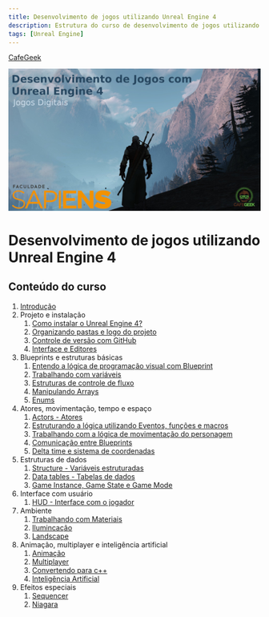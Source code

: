 ```yaml
---
title: Desenvolvimento de jogos utilizando Unreal Engine 4
description: Estrutura do curso de desenvolvimento de jogos utilizando Unreal Engine 4
tags: [Unreal Engine]
---
```


[CafeGeek](https://myerco.github.io/CafeGeek)

![introducao desenvolvimento jogos ue4](imagens/introducao_desenvolvimento_jogos_ue4.jpg)

# Desenvolvimento de jogos utilizando Unreal Engine 4

## Conteúdo do curso
<a name="1"></a>
1. [Introdução](introducao_ue4_blueprint.html)
1. Projeto e instalação
    1. [Como instalar o Unreal Engine 4?](https://myerco.github.io/CafeGeek/ue4_blueprint/como_instalar_o_unreal_engine.html)
    1. [Organizando pastas e logo do projeto](https://myerco.github.io/CafeGeek/ue4_blueprint/organizando_pastas_e_logo.html)
    1. [Controle de versão com GitHub](https://myerco.github.io/CafeGeek/ue4_blueprint/controle_de_versao_github.html)
    1. [Interface e Editores](ue4_blueprint/interface.html)  
1. Blueprints e estruturas básicas
    1. [Entendo a lógica de programação visual com Blueprint](https://myerco.github.io/CafeGeek/ue4_blueprint/entendo_blueprint.html)
    1. [Trabalhando com variáveis](https://myerco.github.io/CafeGeek/ue4_blueprint/trabalhando_com_variaveis.html)  
    1. [Estruturas de controle de fluxo](https://myerco.github.io/CafeGeek/ue4_blueprint/estruturas_de_controle_de_fluxo.html)
    1. [Manipulando Arrays](https://myerco.github.io/CafeGeek/ue4_blueprint/manipulando_array.html)  
    1. [Enums](https://myerco.github.io/CafeGeek/ue4_blueprint/enum.html)    
1. Atores, movimentação, tempo e espaço
    1. [Actors - Atores](https://myerco.github.io/CafeGeek/ue4_blueprint/actor_atores.html)
    1. [Estruturando a lógica utilizando Eventos, funções e macros](https://myerco.github.io/CafeGeek/ue4_blueprint/estruturando_logica_utilizando_eventos_funcoes_macros.html)  
    1. [Trabalhando com a lógica de movimentação do personagem](https://myerco.github.io/CafeGeek/ue4_blueprint/trabalhando_com_logica_movimentacao_de_personagem.html)    
    1. [Comunicação entre Blueprints](https://myerco.github.io/CafeGeek/ue4_blueprint/comunicacao_entre_blueprint.html)    
    1. [Delta time e sistema de coordenadas](https://myerco.github.io/CafeGeek/ue4_blueprint/deltatime_sistema_coordenadas.html)  
1. Estruturas de dados
    1. [Structure - Variáveis estruturadas](https://myerco.github.io/CafeGeek/ue4_blueprint/structure_variaveis_estruturadas.html)  
    1. [Data tables - Tabelas de dados](https://myerco.github.io/CafeGeek/ue4_blueprint/datatables.html)
    1. [Game Instance, Game State e Game Mode](https://myerco.github.io/CafeGeek/ue4_blueprint/gameinstance_state_mode.html)
1. Interface com usuário
    1. [HUD - Interface com o jogador](https://myerco.github.io/CafeGeek/ue4_blueprint/hud_interface.html)
1. Ambiente
    1. [Trabalhando com Materiais](https://myerco.github.io/CafeGeek/ue4_blueprint/trabalhando_com_materiais.html)
    1. [Ilumincação](https://myerco.github.io/CafeGeek/iluminacao.html)
    1. [Landscape](https://myerco.github.io/CafeGeek/Landscape.html)  
1. Animação, multiplayer e inteligência artificial
    1. [Animação](https://myerco.github.io/CafeGeek/ue4_blueprint/animacao.html)
    1. [Multiplayer](https://myerco.github.io/CafeGeek/ue4_blueprint/multiplayer.html)
    1. [Convertendo para c++](https://myerco.github.io/CafeGeek/ue4_blueprint/convertendo.html)
    1. [Inteligência Artificial](https://myerco.github.io/CafeGeek/ue4_blueprint/inteligenciaartificial.html)
1. Efeitos especiais
    1. [Sequencer](https://myerco.github.io/CafeGeek/sequencer.html)
    1. [Niagara](https://myerco.github.io/CafeGeek/ue4_blueprint/niagara.html)
